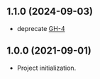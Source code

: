 ## 1.1.0 (2024-09-03)

- deprecate [GH-4](https://github.com/alibabacloud-automation/terraform-alicloud-mongodb-multi/pull/4)

## 1.0.0 (2021-09-01)

- Project initialization.
